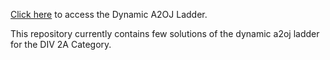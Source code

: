 <p>
<a href="http://a2oj.herokuapp.com/" target="_blank">Click here</a> 
to access the Dynamic A2OJ Ladder.
</p>
This repository currently contains few solutions of the dynamic a2oj ladder for the DIV 2A Category.